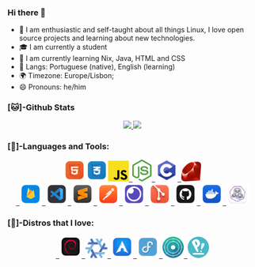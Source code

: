 ### Hi there 👋
- 👤 I am enthusiastic and self-taught about all things Linux, I love open source projects and learning about new technologies.
- 🎓 I am currently a student
- 🌱 I am currently learning Nix, Java, HTML and CSS
- 💬 Langs: Portuguese (native), English (learning)
- 🌍 Timezone: Europe/Lisbon;
- 😄 Pronouns: he/him

### [🐱]-Github Stats

<div class="stats" align="center">
  <a href="https://github.com/astindev">
  <img height="135" src="https://github-readme-stats.vercel.app/api?username=astindev&show_icons=true&theme=tokyonight&include_all_commits=true&count_private=true"/>
  <img height="140" src="https://github-readme-stats.vercel.app/api/top-langs/?username=astindev&layout=compact&langs_count=16&theme=tokyonight"/>
  </a>
</div>

<div>
  
### [🔨]-Languages and Tools:

<div class="languages" align="center">
  <code><a href="https://developer.mozilla.org/en-US/docs/Web/HTML" target="_blank"><img src=".github/logos/langs/html5.png" alt="HTML5" width="45"/></a><a href="https://developer.mozilla.org/en-US/docs/Web/CSS" target="_blank"><img src=".github/logos/langs/css.png" alt="CSS" width="45"/></a><a href="https://developer.mozilla.org/en-US/docs/Web/JavaScript" target="_blank"><img src=".github/logos/langs/javascript.svg" alt="JavaScript" width="42"/></a><a href="https://nodejs.org" target="_blank"> <img src=".github/logos/langs/nodejs.png" alt="nodejs" width="39"/></a><a href="https://www.tutorialspoint.com/cprogramming/c_quick_guide.htm" target="_blank"> <img src=".github/logos/langs/clang.svg" alt="C" width="45"/> </a><a href="https://www.ruby-lang.org/en/" target="_blank"><img src=".github/logos/langs/ruby_lang.png" alt="Ruby" width="40"/></a></code>
</div>

<div class="tools" align="center">
  <code><a href="https://firebase.google.com/?hl=pt-br" target="_blank"> <img src=".github/logos/databases/firebase.png" alt="firebase" width="45"/></a><a href="https://code.visualstudio.com/" target="_blank"> <img src=".github/logos/tools/vscode.png" alt="vscode" width="45"/></a><a href="https://www.sublimetext.com/" target="_blank"> <img src=".github/logos/tools/sublime.png" alt="sublime" width="45"/></a><a href="https://www.postman.com/" target="_blank"> <img src=".github/logos/tools/postman.png" alt="Postman" width="45"/></a><a href="https://insomnia.rest" target="_blank"> <img src=".github/logos/tools/insomnia.png" alt="insomnia" width="45"/></a><a href="https://git-scm.com/" target="_blank"> <img src=".github/logos/tools/git.png" alt="git" width="45"/></a><a href="https://github.com/" target="_blank"> <img src=".github/logos/tools/github.png" alt="github" width="45"/><a href="https://www.docker.com/" target="_blank"> <img src=".github/logos/tools/docker.png" alt="docker" width="45"/></a><a href="https://podman.io/" target="_blank"> <img src=".github/logos/tools/podman.png" alt="podman" width="45"/></a></code>
</div>

### [🐧]-Distros that I love:

<div class="distros" align="center">  
  <code><a href="https://debian.org/" target="_blank"> <img src=".github/logos/distros/debian.png" alt="Debian GNU/Linux" width="45"/></a><a href="https://nixos.org/" target="_blank"> <img src=".github/logos/distros/nixos.png" alt="NixOS" width="45"/></a><a href="https://archlinux.org/" target="_blank"> <img src=".github/logos/distros/arch.png" alt="Arch Linux" width="45"/></a><a href="https://getfedora.org/" target="_blank"> <img src=".github/logos/distros/fedora.png" alt="Fedora" width="45"/></a><a href="https://neon.kde.org/" target="_blank"> <img src=".github/logos/distros/neon.svg" alt="Kde Neon" width="43"/></a><a href="https://pop.system76.com/" target="_blank"> <img src=".github/logos/distros/pop.png" alt="Pop!_OS" width="43"/></a></code>
</div>
